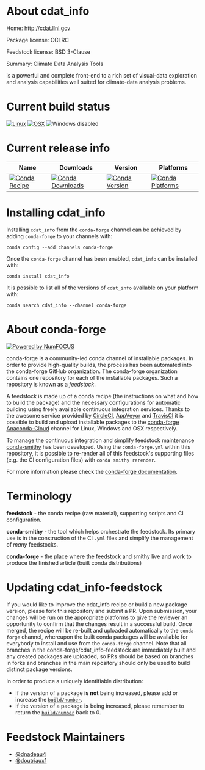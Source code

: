 <!--
# -*- mode: jinja -*-
-->

About cdat_info
===============

Home: http://cdat.llnl.gov

Package license: CCLRC

Feedstock license: BSD 3-Clause

Summary: Climate Data Analysis Tools

is a powerful and complete front-end to a rich set of visual-data
exploration and analysis capabilities well suited for climate-data
analysis problems.


Current build status
====================

[![Linux](https://img.shields.io/circleci/project/github/conda-forge/cdat_info-feedstock/master.svg?label=Linux)](https://circleci.com/gh/conda-forge/cdat_info-feedstock)
[![OSX](https://img.shields.io/travis/conda-forge/cdat_info-feedstock/master.svg?label=macOS)](https://travis-ci.org/conda-forge/cdat_info-feedstock)
![Windows disabled](https://img.shields.io/badge/Windows-disabled-lightgrey.svg)

Current release info
====================

| Name | Downloads | Version | Platforms |
| --- | --- | --- | --- |
| [![Conda Recipe](https://img.shields.io/badge/recipe-cdat_info-green.svg)](https://anaconda.org/conda-forge/cdat_info) | [![Conda Downloads](https://img.shields.io/conda/dn/conda-forge/cdat_info.svg)](https://anaconda.org/conda-forge/cdat_info) | [![Conda Version](https://img.shields.io/conda/vn/conda-forge/cdat_info.svg)](https://anaconda.org/conda-forge/cdat_info) | [![Conda Platforms](https://img.shields.io/conda/pn/conda-forge/cdat_info.svg)](https://anaconda.org/conda-forge/cdat_info) |

Installing cdat_info
====================

Installing `cdat_info` from the `conda-forge` channel can be achieved by adding `conda-forge` to your channels with:

```
conda config --add channels conda-forge
```

Once the `conda-forge` channel has been enabled, `cdat_info` can be installed with:

```
conda install cdat_info
```

It is possible to list all of the versions of `cdat_info` available on your platform with:

```
conda search cdat_info --channel conda-forge
```


About conda-forge
=================

[![Powered by NumFOCUS](https://img.shields.io/badge/powered%20by-NumFOCUS-orange.svg?style=flat&colorA=E1523D&colorB=007D8A)](http://numfocus.org)

conda-forge is a community-led conda channel of installable packages.
In order to provide high-quality builds, the process has been automated into the
conda-forge GitHub organization. The conda-forge organization contains one repository
for each of the installable packages. Such a repository is known as a *feedstock*.

A feedstock is made up of a conda recipe (the instructions on what and how to build
the package) and the necessary configurations for automatic building using freely
available continuous integration services. Thanks to the awesome service provided by
[CircleCI](https://circleci.com/), [AppVeyor](https://www.appveyor.com/)
and [TravisCI](https://travis-ci.org/) it is possible to build and upload installable
packages to the [conda-forge](https://anaconda.org/conda-forge)
[Anaconda-Cloud](https://anaconda.org/) channel for Linux, Windows and OSX respectively.

To manage the continuous integration and simplify feedstock maintenance
[conda-smithy](https://github.com/conda-forge/conda-smithy) has been developed.
Using the ``conda-forge.yml`` within this repository, it is possible to re-render all of
this feedstock's supporting files (e.g. the CI configuration files) with ``conda smithy rerender``.

For more information please check the [conda-forge documentation](https://conda-forge.org/docs/).

Terminology
===========

**feedstock** - the conda recipe (raw material), supporting scripts and CI configuration.

**conda-smithy** - the tool which helps orchestrate the feedstock.
                   Its primary use is in the construction of the CI ``.yml`` files
                   and simplify the management of *many* feedstocks.

**conda-forge** - the place where the feedstock and smithy live and work to
                  produce the finished article (built conda distributions)


Updating cdat_info-feedstock
============================

If you would like to improve the cdat_info recipe or build a new
package version, please fork this repository and submit a PR. Upon submission,
your changes will be run on the appropriate platforms to give the reviewer an
opportunity to confirm that the changes result in a successful build. Once
merged, the recipe will be re-built and uploaded automatically to the
`conda-forge` channel, whereupon the built conda packages will be available for
everybody to install and use from the `conda-forge` channel.
Note that all branches in the conda-forge/cdat_info-feedstock are
immediately built and any created packages are uploaded, so PRs should be based
on branches in forks and branches in the main repository should only be used to
build distinct package versions.

In order to produce a uniquely identifiable distribution:
 * If the version of a package **is not** being increased, please add or increase
   the [``build/number``](https://conda.io/docs/user-guide/tasks/build-packages/define-metadata.html#build-number-and-string).
 * If the version of a package **is** being increased, please remember to return
   the [``build/number``](https://conda.io/docs/user-guide/tasks/build-packages/define-metadata.html#build-number-and-string)
   back to 0.

Feedstock Maintainers
=====================

* [@dnadeau4](https://github.com/dnadeau4/)
* [@doutriaux1](https://github.com/doutriaux1/)

